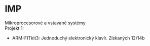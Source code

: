 # IMP
Mikroprocesorové a vstavané systémy  
Projekt 1:  
- ARM-FITkit3: Jednoduchý elektronický klavír. Získaných 12/14b
